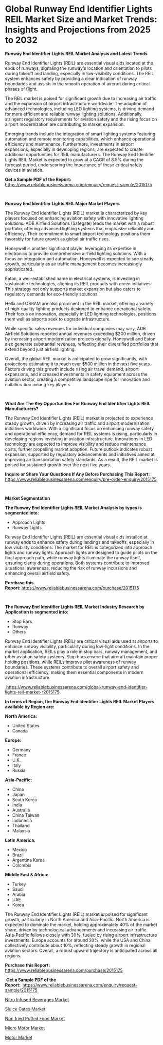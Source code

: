 <p><h1>Global Runway End Identifier Lights REIL Market Size and Market Trends: Insights and Projections from 2025 to 2032</h1></p><p><strong>Runway End Identifier Lights REIL Market Analysis and Latest Trends</strong></p>
<p><p>Runway End Identifier Lights (REIL) are essential visual aids located at the ends of runways, signaling the runway's location and orientation to pilots during takeoff and landing, especially in low-visibility conditions. The REIL system enhances safety by providing a clear indication of runway boundaries and assists in the smooth operation of aircraft during critical phases of flight.</p><p>The REIL market is poised for significant growth due to increasing air traffic and the expansion of airport infrastructure worldwide. The adoption of advanced technologies, including LED lighting systems, is driving demand for more efficient and reliable runway lighting solutions. Additionally, stringent regulatory requirements for aviation safety and the rising focus on airport modernization are contributing to market expansion.</p><p>Emerging trends include the integration of smart lighting systems featuring automation and remote monitoring capabilities, which enhance operational efficiency and maintenance. Furthermore, investments in airport expansions, especially in developing regions, are expected to create additional opportunities for REIL manufacturers. The Runway End Identifier Lights REIL Market is expected to grow at a CAGR of 8.5% during the forecast period, underscoring the importance of these critical safety devices in aviation.</p></p>
<p><strong>Get a Sample PDF of the Report:&nbsp;</strong> <a href="https://www.reliablebusinessarena.com/enquiry/request-sample/2015175?utm_campaign=2217&utm_medium=2&utm_source=Github&utm_content=ia&utm_term=29032025&utm_id=runway-end-identifier-lights-reil">https://www.reliablebusinessarena.com/enquiry/request-sample/2015175</a></p>
<p>&nbsp;</p>
<p><strong>Runway End Identifier Lights REIL Major Market Players</strong></p>
<p><p>The Runway End Identifier Lights (REIL) market is characterized by key players focused on enhancing aviation safety with innovative lighting solutions. ADB Airfield Solutions (Safegate) leads the market with a robust portfolio, offering advanced lighting systems that emphasize reliability and efficiency. Their commitment to smart airport technology positions them favorably for future growth as global air traffic rises.</p><p>Honeywell is another significant player, leveraging its expertise in electronics to provide comprehensive airfield lighting solutions. With a focus on integration and automation, Honeywell is expected to see steady growth, particularly as air traffic management becomes increasingly sophisticated.</p><p>Eaton, a well-established name in electrical systems, is investing in sustainable technologies, aligning its REIL products with green initiatives. This strategy not only supports market expansion but also caters to regulatory demands for eco-friendly solutions.</p><p>Hella and OSRAM are also prominent in the REIL market, offering a variety of high-quality lighting products designed to enhance operational safety. Their focus on innovation, especially in LED lighting technologies, positions them well as airports seek to upgrade infrastructure.</p><p>While specific sales revenues for individual companies may vary, ADB Airfield Solutions reported annual revenues exceeding $200 million, driven by increasing airport modernization projects globally. Honeywell and Eaton also generate substantial revenues, reflecting their diversified portfolios that extend beyond just airfield lighting.</p><p>Overall, the global REIL market is anticipated to grow significantly, with projections estimating it to reach over $500 million in the next five years. Factors driving this growth include rising air travel demand, airport expansions, and increased investments in safety equipment across the aviation sector, creating a competitive landscape ripe for innovation and collaboration among key players.</p></p>
<p>&nbsp;</p>
<p><strong>What Are The Key Opportunities For Runway End Identifier Lights REIL Manufacturers?</strong></p>
<p><p>The Runway End Identifier Lights (REIL) market is projected to experience steady growth, driven by increasing air traffic and airport modernization initiatives worldwide. With a significant focus on enhancing runway safety and operational efficiency, demand for REIL systems is rising, particularly in developing regions investing in aviation infrastructure. Innovations in LED technology are expected to improve visibility and reduce maintenance costs, further propelling market adoption. Future outlook indicates robust expansion, supported by regulatory advancements and initiatives aimed at improving air transportation safety standards. As a result, the REIL market is poised for sustained growth over the next five years.</p></p>
<p><strong>Inquire or Share Your Questions If Any Before Purchasing This Report:</strong> <a href="https://www.reliablebusinessarena.com/enquiry/pre-order-enquiry/2015175?utm_campaign=2217&utm_medium=2&utm_source=Github&utm_content=ia&utm_term=29032025&utm_id=runway-end-identifier-lights-reil">https://www.reliablebusinessarena.com/enquiry/pre-order-enquiry/2015175</a></p>
<p>&nbsp;</p>
<p><strong>Market Segmentation</strong></p>
<p><strong>The Runway End Identifier Lights REIL Market Analysis by types is segmented into:</strong></p>
<p><ul><li>Approach Lights</li><li>Runway Lights</li></ul></p>
<p><p>Runway End Identifier Lights (REIL) are essential visual aids installed at runway ends to enhance safety during landings and takeoffs, especially in low visibility conditions. The market for REIL is categorized into approach lights and runway lights. Approach lights are designed to guide pilots on the final approach path, while runway lights illuminate the runway itself, ensuring clarity during operations. Both systems contribute to improved situational awareness, reducing the risk of runway incursions and enhancing overall airfield safety.</p></p>
<p><strong>Purchase this Report:&nbsp;</strong><a href="https://www.reliablebusinessarena.com/purchase/2015175?utm_campaign=2217&utm_medium=2&utm_source=Github&utm_content=ia&utm_term=29032025&utm_id=runway-end-identifier-lights-reil">https://www.reliablebusinessarena.com/purchase/2015175</a></p>
<p>&nbsp;</p>
<p><strong>The Runway End Identifier Lights REIL Market Industry Research by Application is segmented into:</strong></p>
<p><ul><li>Stop Bars</li><li>Runway</li><li>Others</li></ul></p>
<p><p>Runway End Identifier Lights (REIL) are critical visual aids used at airports to enhance runway visibility, particularly during low-light conditions. In the market application, REILs play a role in stop bars, runway management, and other aviation safety systems. Stop bars ensure that aircraft maintain proper holding positions, while REILs improve pilot awareness of runway boundaries. These systems contribute to overall airport safety and operational efficiency, making them essential components in modern aviation infrastructure.</p></p>
<p><a href="https://www.reliablebusinessarena.com/global-runway-end-identifier-lights-reil-market-r2015175?utm_campaign=2217&utm_medium=2&utm_source=Github&utm_content=ia&utm_term=29032025&utm_id=runway-end-identifier-lights-reil">&nbsp;https://www.reliablebusinessarena.com/global-runway-end-identifier-lights-reil-market-r2015175</a></p>
<p><strong>In terms of Region, the Runway End Identifier Lights REIL Market Players available by Region are:</strong></p>
<p>
    <p> <strong> North America: </strong>
        <ul>
            <li>United States</li>
            <li>Canada</li>
        </ul>
        </p> 
    <p> <strong> Europe: </strong>
        <ul>
            <li>Germany</li>
            <li>France</li>
            <li>U.K.</li>
            <li>Italy</li>
            <li>Russia</li>
        </ul>
        </p> 
    <p> <strong> Asia-Pacific: </strong>
        <ul>
            <li>China</li>
            <li>Japan</li>
            <li>South Korea</li>
            <li>India</li>
            <li>Australia</li>
            <li>China Taiwan</li>
            <li>Indonesia</li>
            <li>Thailand</li>
            <li>Malaysia</li>
        </ul>
        </p> 
    <p> <strong> Latin America: </strong>
        <ul>
            <li>Mexico</li>
            <li>Brazil</li>
            <li>Argentina Korea</li>
            <li>Colombia</li>
        </ul>
        </p> 
    <p> <strong> Middle East & Africa: </strong>
        <ul>
            <li>Turkey</li>
            <li>Saudi</li>
            <li>Arabia</li>
            <li>UAE</li>
            <li>Korea</li>
        </ul>
    </p>
    </p>
<p><p>The Runway End Identifier Lights (REIL) market is poised for significant growth, particularly in North America and Asia-Pacific. North America is expected to dominate the market, holding approximately 40% of the market share, driven by technological advancements and increasing air traffic. Asia-Pacific follows closely with 30%, fueled by rising airport infrastructure investments. Europe accounts for around 20%, while the USA and China collectively contribute about 10%, reflecting steady growth in regional aviation sectors. Overall, a robust upward trajectory is anticipated across all regions.</p></p>
<p><strong>Purchase this Report: </strong><a href="https://www.reliablebusinessarena.com/purchase/2015175?utm_campaign=2217&utm_medium=2&utm_source=Github&utm_content=ia&utm_term=29032025&utm_id=runway-end-identifier-lights-reil">https://www.reliablebusinessarena.com/purchase/2015175</a></p>
<p>&nbsp;<strong>Get a Sample PDF of the Report:&nbsp;&nbsp;</strong><a href="https://www.reliablebusinessarena.com/enquiry/request-sample/2015175?utm_campaign=2217&utm_medium=2&utm_source=Github&utm_content=ia&utm_term=29032025&utm_id=runway-end-identifier-lights-reil">https://www.reliablebusinessarena.com/enquiry/request-sample/2015175</a></p>
<p><strong></strong></p>
<p><p><a href="https://github.com/bauzolesco/Market-Research-Report-List-1/blob/main/nitro-infused-beverages-market.md?utm_campaign=2217&utm_medium=2&utm_source=Github&utm_content=ia&utm_term=29032025&utm_id=runway-end-identifier-lights-reil">Nitro Infused Beverages Market</a></p><p><a href="https://www.linkedin.com/pulse/comprehensive-sluice-gates-market-size-growing-cagr-108-rekre?utm_campaign=2217&utm_medium=2&utm_source=Github&utm_content=ia&utm_term=29032025&utm_id=runway-end-identifier-lights-reil">Sluice Gates Market</a></p><p><a href="https://github.com/kuziaaring40/Market-Research-Report-List-1/blob/main/non-fried-puffed-food-market.md?utm_campaign=2217&utm_medium=2&utm_source=Github&utm_content=ia&utm_term=29032025&utm_id=runway-end-identifier-lights-reil">Non fried Puffed Food Market</a></p><p><a href="https://www.linkedin.com/pulse/micro-motor-market-overview-global-trends-future-prospects-p5fee?utm_campaign=2217&utm_medium=2&utm_source=Github&utm_content=ia&utm_term=29032025&utm_id=runway-end-identifier-lights-reil">Micro Motor Market</a></p><p><a href="https://www.linkedin.com/pulse/market-size-growth-motor-markrt-upcoming-years-2025-93-6124e?utm_campaign=2217&utm_medium=2&utm_source=Github&utm_content=ia&utm_term=29032025&utm_id=runway-end-identifier-lights-reil">Motor Market</a></p></p>